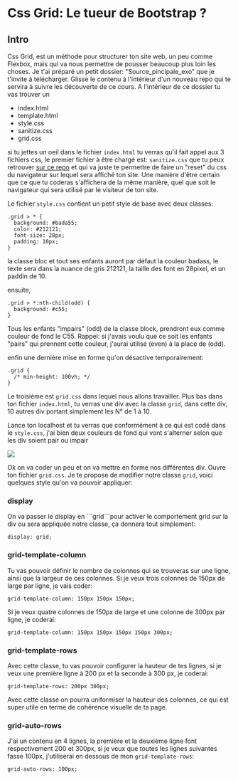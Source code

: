 <h1>Css Grid: Le tueur de Bootstrap ? </h1>
<h2>Intro</h2>
Css Grid, est un méthode pour structurer ton site web, un peu comme Flexbox, mais qui va nous permettre de pousser beaucoup plus loin les choses.
Je t'ai préparé un petit dossier: "Source_pincipale_exo" que je t'invite à télécharger. Glisse le contenu à l'intérieur d'un nouveau repo qui te servira à suivre les découverte de ce cours.
A l'intérieur de ce dossier tu vas trouver un 
<ul>
<li>index.html</li>
<li>template.html</i>
<li>style.css</li>
<li>sanitize.css</li>
<li>grid.css</li>
</ul>


si tu jettes un oeil dans le fichier ```index.html``` tu verras qu'il fait appel aux 3 fichiers css, le premier fichier à être chargé est:
```sanitize.css``` que tu peux retrouver <a href="https://github.com/csstools/sanitize.css">sur ce repo</a> et qui va juste te permettre de faire un "reset" du css du navigateur sur lequel sera affiché ton site. Une manière d'être certain que ce que tu coderas s'affichera de la même manière, quel que soit le navigateur qui sera utilisé par le visiteur de ton site.

Le fichier ```style.css``` contient un petit style de base avec deux classes:

```
.grid > * {
  background: #bada55;
  color: #212121;
  font-size: 28px;
  padding: 10px;
}
```
la classe bloc et tout ses enfants auront par défaut la couleur badass, le texte sera dans la nuance de gris 212121, la taille des font en 28pixel, et un paddin de 10.

ensuite, 
```
.grid > *:nth-child(odd) {
  background: #c55;
}
```

Tous les enfants "impairs" (odd) de la classe block, prendront eux comme couleur de fond le C55.
Rappel: si j'avais voulu que ce soit les enfants "pairs" qui prennent cette couleur, j'aurai utilisé (even) à la place de (odd).

enfin une dernière mise en forme qu'on désactive temporairement:

```
.grid {
  /* min-height: 100vh; */
}
```

Le troisième est ```grid.css``` dans lequel nous allons travailler.
Plus bas dans ton fichier ```index.html```, tu verras une div avec la classe ```grid```, dans cette div, 10 autres div portant simplement les N° de 1 à 10.

Lance ton localhost et tu verras que conformément à ce qui est codé dans le ```style.css```, j'ai bien deux couleurs de fond qui vont s'alterner selon que les div soient pair ou impair

<img src="https://raw.githubusercontent.com/GuyVil1/Css-Grid---Bootstrap-prends-un-coup-de-vieux/master/Formation/img/grid001.png" />

Ok on va coder un peu et on va mettre en forme nos différentes div. Ouvre ton fichier ```grid.css```. Je te propose de modifier notre classe ```grid```, voici quelques style qu'on va pouvoir appliquer:

<h3>display</h3>
On va passer le display en ```grid```pour activer le comportement grid sur la div ou sera appliquée notre classe, ça donnera tout simplement:

```display: grid;```

<h3>grid-template-column</h3>

Tu vas pouvoir définir le nombre de colonnes qui se trouveras sur une ligne, ainsi que la largeur de ces colonnes.
Si je veux trois colonnes de 150px de large par ligne, je vais coder:

```grid-template-column: 150px 150px 150px;```

Si je veux quatre colonnes de 150px de large et une colonne de 300px par ligne, je coderai:

```grid-template-column: 150px 150px 150px 150px 300px;``` 

<h3>grid-template-rows</h3>

Avec cette classe, tu vas pouvoir configurer la hauteur de tes lignes, si je veux une première ligne à 200 px et la seconde à 300 px, je coderai:

```grid-template-rows: 200px 300px;```

Avec cette classe on pourra uniformiser la hauteur des colonnes, ce qui est super utile en terme de cohérence visuelle de ta page.

<h3>grid-auto-rows</h3>

J'ai un contenu en 4 lignes, la première et la deuxième ligne font respectivement 200 et 300px, si je veux que toutes les lignes suivantes fasse 100px, j'utiliserai en dessous de mon ```grid-template-rows```:

```
grid-auto-rows: 100px;
``` 

